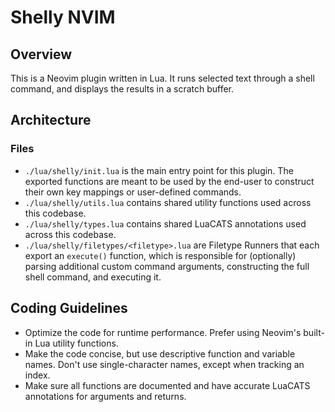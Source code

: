 # Shelly NVIM

## Overview

This is a Neovim plugin written in Lua. It runs selected text through a shell command, and displays the results in a scratch buffer.

## Architecture

### Files

- `./lua/shelly/init.lua` is the main entry point for this plugin. The exported functions are meant to be used by the end-user to construct their own key mappings or user-defined commands.
- `./lua/shelly/utils.lua` contains shared utility functions used across this codebase.
- `./lua/shelly/types.lua` contains shared LuaCATS annotations used across this codebase.
- `./lua/shelly/filetypes/<filetype>.lua` are Filetype Runners that each export an `execute()` function, which is responsible for (optionally) parsing additional custom command arguments, constructing the full shell command, and executing it.

## Coding Guidelines

- Optimize the code for runtime performance. Prefer using Neovim's built-in Lua utility functions.
- Make the code concise, but use descriptive function and variable names. Don't use single-character names, except when tracking an index.
- Make sure all functions are documented and have accurate LuaCATS annotations for arguments and returns.
